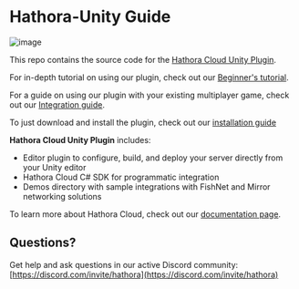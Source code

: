 # Hathora-Unity Guide

![image](https://assetstorev1-prd-cdn.unity3d.com/key-image/44946285-5088-4f57-b51b-a996184da940.webp)

This repo contains the source code for the [Hathora Cloud Unity Plugin](https://github.com/hathora/unity-plugin).

For in-depth tutorial on using our plugin, check out our [Beginner's tutorial](https://hathora.dev/docs/engines/unity/beginners-tutorial).

For a guide on using our plugin with your existing multiplayer game, check out our [Integration guide](https://hathora.dev/docs/engines/unity/integration-guide).

To just download and install the plugin, check out our [installation guide](https://github.com/hathora/unity-plugin)

**Hathora Cloud Unity Plugin** includes:
* Editor plugin to configure, build, and deploy your server directly from your Unity editor
* Hathora Cloud C# SDK for programmatic integration
* Demos directory with sample integrations with FishNet and Mirror networking solutions

To learn more about Hathora Cloud, check out our [documentation page](https://hathora.dev/docs/).

## Questions?

Get help and ask questions in our active Discord community:
[https://discord.com/invite/hathora](https://discord.com/invite/hathora)
